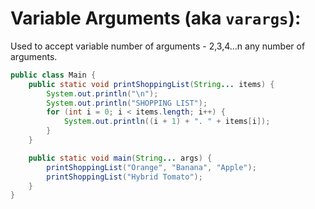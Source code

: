 
# Variable Arguments (aka `varargs`):
Used to accept variable number of arguments - 2,3,4...n any number of arguments.

```java
public class Main {
    public static void printShoppingList(String... items) {
        System.out.println("\n");
        System.out.println("SHOPPING LIST");
        for (int i = 0; i < items.length; i++) {
            System.out.println((i + 1) + ". " + items[i]);
        }
    }

    public static void main(String... args) {
        printShoppingList("Orange", "Banana", "Apple");
        printShoppingList("Hybrid Tomato");
    }
}

```
